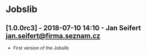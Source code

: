# Jobslib

## [1.0.0rc3] - 2018-07-10 14:10 - Jan Seifert <jan.seifert@firma.seznam.cz>
- First version of the Jobslib
